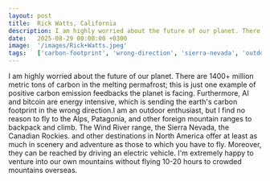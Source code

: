 ```yaml
---
layout: post
title:  Rick Watts, California
description: I am highly worried about the future of our planet. There are 1400+ million metric tons of carbon in the melting permafrost; this is just one example ...
date:   2025-08-29 00:00:00 +0300
image:  '/images/Rick+Watts.jpeg'
tags:   ['carbon-footprint', 'wrong-direction', 'sierra-nevada', 'outdoor-enthusiast', 'one-example', 'melting-permafrost', 'highly-worried', 'extremely-happy']
---
```

I am highly worried about the future of our planet. There are 1400+ million metric tons of carbon in the melting permafrost; this is just one example of positive carbon emission feedbacks the planet is facing. Furthermore, AI and bitcoin are energy intensive, which is sending the earth's carbon footprint in the wrong direction.I am an outdoor enthusiast, but I find no reason to fly to the Alps, Patagonia, and other foreign mountain ranges to backpack and climb. The Wind River range, the Sierra Nevada, the Canadian Rockies. and other destinations in North America offer at least as much in scenery and adventure as those to which you have to fly. Moreover, they can be reached by driving an electric vehicle. I'm extremely happy to venture into our own mountains without flying 10-20 hours to crowded mountains overseas.

